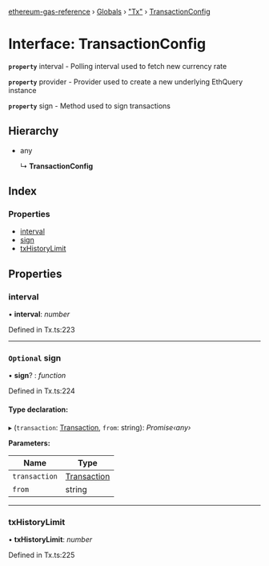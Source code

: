 [ethereum-gas-reference](../README.md) › [Globals](../globals.md) › ["Tx"](../modules/_tx_.md) › [TransactionConfig](_tx_.transactionconfig.md)

# Interface: TransactionConfig

**`property`** interval - Polling interval used to fetch new currency rate

**`property`** provider - Provider used to create a new underlying EthQuery instance

**`property`** sign - Method used to sign transactions

## Hierarchy

* any

  ↳ **TransactionConfig**

## Index

### Properties

* [interval](_tx_.transactionconfig.md#interval)
* [sign](_tx_.transactionconfig.md#optional-sign)
* [txHistoryLimit](_tx_.transactionconfig.md#txhistorylimit)

## Properties

###  interval

• **interval**: *number*

Defined in Tx.ts:223

___

### `Optional` sign

• **sign**? : *function*

Defined in Tx.ts:224

#### Type declaration:

▸ (`transaction`: [Transaction](_tx_.transaction.md), `from`: string): *Promise‹any›*

**Parameters:**

Name | Type |
------ | ------ |
`transaction` | [Transaction](_tx_.transaction.md) |
`from` | string |

___

###  txHistoryLimit

• **txHistoryLimit**: *number*

Defined in Tx.ts:225
